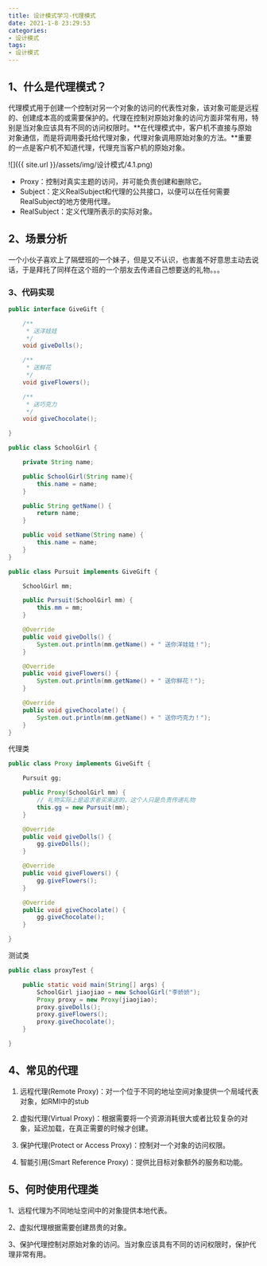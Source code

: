 ```yaml
---
title: 设计模式学习-代理模式
date: 2021-1-8 23:29:53
categories:
- 设计模式
tags:
- 设计模式
---
```


## 1、什么是代理模式？

​     代理模式用于创建一个控制对另一个对象的访问的代表性对象，该对象可能是远程的、创建成本高的或需要保护的。代理在控制对原始对象的访问方面非常有用，特别是当对象应该具有不同的访问权限时。**在代理模式中，客户机不直接与原始对象通信，而是将调用委托给代理对象，代理对象调用原始对象的方法。**重要的一点是客户机不知道代理，代理充当客户机的原始对象。

![]({{ site.url }}/assets/img/设计模式/4.1.png)


- Proxy：控制对真实主题的访问，并可能负责创建和删除它。
- Subject：定义RealSubject和代理的公共接口，以便可以在任何需要RealSubject的地方使用代理。
- RealSubject：定义代理所表示的实际对象。

## 2、场景分析

​           一个小伙子喜欢上了隔壁班的一个妹子，但是又不认识，也害羞不好意思主动去说话，于是拜托了同样在这个班的一个朋友去传递自己想要送的礼物。。。

### 3、代码实现

```java
public interface GiveGift {

    /**
     * 送洋娃娃
     */
    void giveDolls();

    /**
     * 送鲜花
     */
    void giveFlowers();

    /**
     * 送巧克力
     */
    void giveChocolate();

}
```

```java
public class SchoolGirl {

    private String name;

    public SchoolGirl(String name){
        this.name = name;
    }

    public String getName() {
        return name;
    }

    public void setName(String name) {
        this.name = name;
    }
}
```



```java
public class Pursuit implements GiveGift {

    SchoolGirl mm;

    public Pursuit(SchoolGirl mm) {
        this.mm = mm;
    }

    @Override
    public void giveDolls() {
        System.out.println(mm.getName() + " 送你洋娃娃！");
    }

    @Override
    public void giveFlowers() {
        System.out.println(mm.getName() + " 送你鲜花！");
    }

    @Override
    public void giveChocolate() {
        System.out.println(mm.getName() + " 送你巧克力！");
    }
}
```

代理类

```java
public class Proxy implements GiveGift {

    Pursuit gg;

    public Proxy(SchoolGirl mm) {
        // 礼物实际上是追求者买来送的，这个人只是负责传递礼物
        this.gg = new Pursuit(mm);
    }

    @Override
    public void giveDolls() {
        gg.giveDolls();
    }

    @Override
    public void giveFlowers() {
        gg.giveFlowers();
    }

    @Override
    public void giveChocolate() {
        gg.giveChocolate();
    }

}
```

测试类

```java
public class proxyTest {

    public static void main(String[] args) {
        SchoolGirl jiaojiao = new SchoolGirl("李娇娇");
        Proxy proxy = new Proxy(jiaojiao);
        proxy.giveDolls();
        proxy.giveFlowers();
        proxy.giveChocolate();
    }

}
```



## 4、常见的代理

1. 远程代理(Remote Proxy)：对一个位于不同的地址空间对象提供一个局域代表对象，如RMI中的stub

2. 虚拟代理(Virtual Proxy)：根据需要将一个资源消耗很大或者比较复杂的对象，延迟加载，在真正需要的时候才创建。

3. 保护代理(Protect or Access Proxy)：控制对一个对象的访问权限。

4. 智能引用(Smart Reference Proxy)：提供比目标对象额外的服务和功能。

## 5、何时使用代理类

1、远程代理为不同地址空间中的对象提供本地代表。

2、虚拟代理根据需要创建昂贵的对象。

3、保护代理控制对原始对象的访问。当对象应该具有不同的访问权限时，保护代理非常有用。

